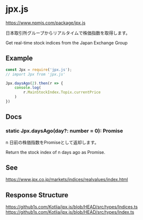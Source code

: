 # jpx.js

https://www.npmjs.com/package/jpx.js

日本取引所グループからリアルタイムで株価指数を取得します。

Get real-time stock indices from the Japan Exchange Group

## Example
```javascript
const Jpx = require('jpx.js');
// import Jpx from 'jpx.js'

Jpx.daysAgo(2).then(r => {
    console.log(
        r.MainStockIndex.Topix.currentPrice
    )
})
```

## Docs

### static Jpx.daysAgo(day?: number = 0): Promise<Indices>

n 日前の株価指数をPromiseとして返却します。

Return the stock index of n days ago as Promise.

## See
https://www.jpx.co.jp/markets/indices/realvalues/index.html

## Response Structure
https://github1s.com/Kotlia/jpx.js/blob/HEAD/src/types/Indices.ts
https://github1s.com/Kotlia/jpx.js/blob/HEAD/src/types/Index.ts
